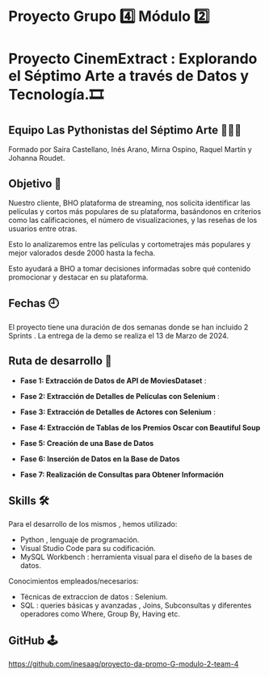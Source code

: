 # Proyecto Grupo 4️⃣ Módulo 2️⃣
# Proyecto CinemExtract : Explorando el Séptimo Arte a través de Datos y Tecnología.🎞️
## Equipo **Las Pythonistas del Séptimo Arte** 🧙‍♀️🔮

Formado por Saira Castellano, Inés Arano, Mirna Ospino, Raquel Martín  y Johanna Roudet.


## Objetivo 🎥

Nuestro cliente, BHO plataforma de streaming, nos solicita identificar las películas y cortos más populares de su plataforma, basándonos en criterios como las calificaciones, el número de visualizaciones, y las reseñas de los usuarios entre otras.

Esto lo analizaremos entre las películas y cortometrajes más populares y mejor valorados desde 2000 hasta la fecha. 

Esto ayudará a BHO a tomar decisiones informadas sobre qué contenido promocionar y destacar en su plataforma.


## Fechas 🕘

El proyecto tiene una duración de dos semanas donde se han incluido 2 Sprints . La entrega de la demo se realiza el 13 de Marzo de 2024. 



## Ruta de desarrollo 🚩

 - **Fase 1: Extracción de Datos de API de MoviesDataset** :

 
- **Fase 2: Extracción de Detalles de Películas con Selenium** :  

 

- **Fase 3: Extracción de Detalles de Actores con Selenium** : 



- **Fase 4: Extracción de Tablas de los Premios Oscar con Beautiful Soup**


- **Fase 5: Creación de una Base de Datos**


- **Fase 6: Inserción de Datos en la Base de Datos**


- **Fase 7: Realización de Consultas para Obtener Información**




## Skills 🛠

Para el desarrollo de los mismos , hemos utilizado:
 -  Python , lenguaje de programación.
 - Visual Studio Code para su codificación.
 - MySQL Workbench : herramienta visual para el diseño de la  bases de datos.

Conocimientos empleados/necesarios: 
- Técnicas de extraccion de datos : Selenium.
- SQL : queries básicas y avanzadas , Joins, Subconsultas y diferentes operadores como Where, Group By, Having etc.


## GitHub 🕹️
 
https://github.com/inesaag/proyecto-da-promo-G-modulo-2-team-4

